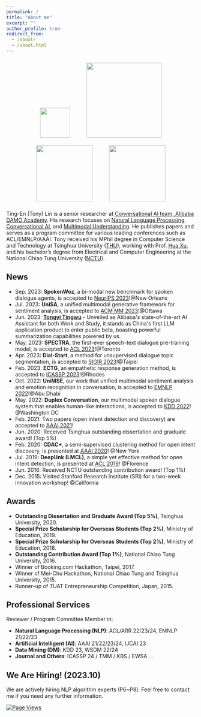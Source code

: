 ```yaml
---
permalink: /
title: "About me"
excerpt: ""
author_profile: true
redirect_from: 
  - /about/
  - /about.html
---
```


<!-- ## Welcome! -->

<p align="center">
  <img src="https://tnlin.github.io/images/logo-damo.jpg" width="80" hspace="20" vspace="10">
  <img src="https://tnlin.github.io/images/logo-alibaba.jpg" width="200" hspace="20" vspace="10"> 
  <img src="https://tnlin.github.io/images/logo-thu.jpg" width="150" hspace="20" vspace="10">
  <img src="https://tnlin.github.io/images/logo-nctu.png" width="150" hspace="20" vspace="10">
</p>

Ting-En (Tony) Lin is a senior researcher at [Conversational AI  team, Alibaba DAMO Academy](https://damo.alibaba.com/labs/language-technology/?lang=en). His research focuses on [Natural Language Processing](https://tnlin.github.io/), [Conversational AI](https://tnlin.github.io/), and [Multimodal Understanding](https://tnlin.github.io/). He publishes papers and serves as a program committee for various leading conferences such as ACL/EMNLP/AAAI. Tony received his MPhil degree in Computer Science and Technology at Tsinghua University ([THU](https://www.tsinghua.edu.cn/en/)), working with Prof. [Hua Xu](https://thuiar.github.io/), and his bachelor’s degree from Electrical and Computer Engineering at the National Chiao Tung University ([NCTU](https://www.nctu.edu.tw/)).

## News
- Sep. 2023: <b>SpokenWoz</b>, a bi-modal new benchmark for spoken dialogue agents, is accepted to [NeurIPS 2023](https://nips.cc/Conferences/2023/Dates)!@New Orleans
- Jul. 2023: <b>UniSA</b>, a unified multimodal generative framework for sentiment analysis, is accepted to [ACM MM 2023](https://www.acmmm2023.org/)!@Ottawa
- Jun. 2023: <b>[Tongyi Tingwu](https://tingwu.aliyun.com/)</b> - Unveiled as Alibaba's state-of-the-art AI Assistant for both Work and Study, it stands as China's first LLM application product to enter public beta, boasting powerful summarization capabilities powered by us.
- May. 2023: <b>SPECTRA</b>, the first-ever speech-text dialogue pre-training model, is accepted to [ACL 2023](https://2023.aclweb.org/)!@Toronto
- Apr. 2023: <b>Dial-Start</b>, a method for unsupervised dialogue topic segmentation, is accepted to [SIGIR 2023](https://sigir.org/sigir2023/)!@Taipei
- Feb. 2023: <b>ECTG</b>, an empathetic response generation method, is accepted to [ICASSP 2023](https://2023.ieeeicassp.org/)!@Rhodes
- Oct. 2022: <b>UniMSE</b>, our work that unified multimodal sentiment analysis and emotion recognition in conversation, is accepted to [EMNLP 2022](https://2022.emnlp.org/)!@Abu Dhabi
- May. 2022: <b>Duplex Conversation</b>, our multimodal spoken dialogue system that enables human-like interactions, is accepted to [KDD 2022](https://www.kdd.org/kdd2022/)! @Washington DC
- Feb. 2021: Two papers (open intent detection and discovery) are accepted to [AAAI 2021](https://aaai.org/Conferences/AAAI-21/)!
- Jun. 2020: Received Tsinghua outstanding dissertation and graduate award! (Top 5%)
- Feb. 2020: <b>CDAC+</b>, a semi-supervised clustering method for open intent discovery, is presented at [AAAI 2020](https://aaai.org/Conferences/AAAI-20/)! @New York
- Jul. 2019: <b>DeepUnk (LMCL)</b>, a simple yet effective method for open intent detection, is presented at [ACL 2019](https://acl2019.org/)! @Florence
- Jun. 2016: Received NCTU outstanding contribution award! (Top 1%)
- Dec. 2015: Visited Stanford Research Institute (SRI) for a two-week innovation workshop! @California

## Awards
- <b>Outstanding Dissertation and Graduate Award (Top 5%)</b>, Tsinghua University, 2020.
- <b>Special Prize Scholarship for Overseas Students (Top 2%)</b>, Ministry of Education, 2019.
- <b>Special Prize Scholarship for Overseas Students (Top 2%)</b>, Ministry of Education, 2018.
- <b>Outstanding Contribution Award (Top 1%)</b>, National Chiao Tung University, 2016.
- Winner of Booking.com Hackathon, Taipei, 2017.
- Winner of Mei-Chu Hackathon, National Chiao Tung and Tsinghua University, 2015.
- Runner-up of TUAT Entrepreneurship Competition, Japan, 2015.

## Professional Services
Reviewer / Program Committee Member in:
- **Natural Language Processing (NLP)**: ACL/ARR 22/23/24, EMNLP 21/22/23
- **Artificial Intelligent (AI)**: AAAI 21/22/23/24, IJCAI 23
- **Data Mining (DM)**: KDD 23, WSDM 22/24
- **Journal and Others**: ICASSP 24 / TMM / KBS / EWSA ...

## We Are Hiring! (2023.10)
We are actively hiring NLP algorithm experts (P6~P8).  Feel free to contact me if you need any further information.

[![Page Views](https://badges.toozhao.com/badges/01HDFPSGSP5M786DV2YXNVP9CC/green.svg)](https://badges.toozhao.com/stats/01HDFPSGSP5M786DV2YXNVP9CC)

<script type='text/javascript' id='clustrmaps' src='//cdn.clustrmaps.com/map_v2.js?cl=ffffff&w=350&t=tt&d=qhBuDaoMi9s7yNPWZvMsyT0S2IpyxUIMI5gPHrm2BCM&co=2d78ad&cmo=3acc3a&cmn=ff5353&ct=ffffff'></script>
<!-- , fresh grads, and [research interns](https://talent.alibaba.com/campus/position-detail?positionId=2000738) -->
